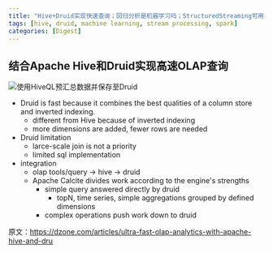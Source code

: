 ```yaml
---
title: "Hive+Druid实现快速查询；回归分析是机器学习吗；StructuredStreaming可用于生产环境"
tags: [hive, druid, machine learning, stream processing, spark]
categories: [Digest]
---
```


## 结合Apache Hive和Druid实现高速OLAP查询

![使用HiveQL预汇总数据并保存至Druid](https://2xbbhjxc6wk3v21p62t8n4d4-wpengine.netdna-ssl.com/wp-content/uploads/2017/05/Part1Image2.png)

* Druid is fast because it combines the best qualities of a column store and inverted indexing.
  * different from Hive because of inverted indexing
  * more dimensions are added, fewer rows are needed
* Druid limitation
  * larce-scale join is not a priority
  * limited sql implementation
* integration
  * olap tools/query -> hive -> druid
  * Apache Calcite divides work according to the engine's strengths
    * simple query answered directly by druid
      * topN, time series, simple aggregations grouped by defined dimensions
    * complex operations push work down to druid

原文：https://dzone.com/articles/ultra-fast-olap-analytics-with-apache-hive-and-dru

<!-- more -->
